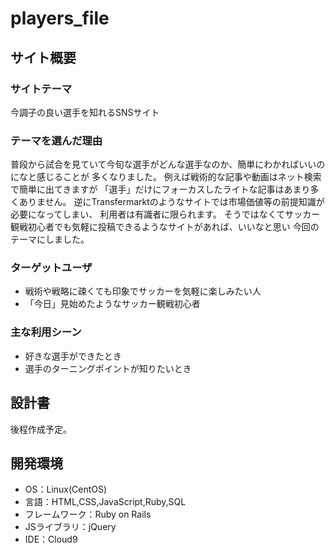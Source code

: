 # players_file

## サイト概要
### サイトテーマ
今調子の良い選手を知れるSNSサイト

### テーマを選んだ理由
普段から試合を見ていて今旬な選手がどんな選手なのか、簡単にわかればいいのになと感じることが
多くなりました。
例えば戦術的な記事や動画はネット検索で簡単に出てきますが
「選手」だけにフォーカスしたライトな記事はあまり多くありません。
逆にTransfermarktのようなサイトでは市場価値等の前提知識が必要になってしまい、
利用者は有識者に限られます。
そうではなくてサッカー観戦初心者でも気軽に投稿できるようなサイトがあれば、いいなと思い
今回のテーマにしました。

### ターゲットユーザ
- 戦術や戦略に疎くても印象でサッカーを気軽に楽しみたい人
- 「今日」見始めたようなサッカー観戦初心者

### 主な利用シーン
- 好きな選手ができたとき
- 選手のターニングポイントが知りたいとき

## 設計書
後程作成予定。

## 開発環境
- OS：Linux(CentOS)
- 言語：HTML,CSS,JavaScript,Ruby,SQL
- フレームワーク：Ruby on Rails
- JSライブラリ：jQuery
- IDE：Cloud9

